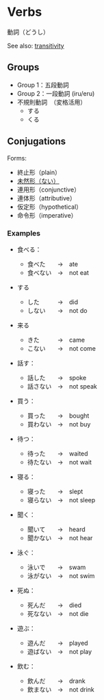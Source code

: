 # Verbs

動詞（どうし）

See also: [transitivity](transitivity)

## Groups

- Group 1：五段動詞
- Group 2：一段動詞 (iru/eru)
- 不規則動詞　（変格活用）
	- する
	- くる

## Conjugations

Forms: 
- 終止形（plain）
- [未然形（ない）](stem-あ)
- 連用形（conjunctive）
- 連体形（attributive）
- 仮定形（hypothetical）
- 命令形（imperative）

### Examples

- 食べる：
	- 食べた　　→　ate
	- 食べない　→　not eat

- する
	- した　　　→　did
	- しない　　→　not do
- 来る
	- きた　　　→　came
	- こない　　→　not come

- 話す：
	- 話した　　→　spoke
	- 話さない　→　not speak
- 買う：
	- 買った　　→　bought
	- 買わない　→　not buy
- 待つ：
	- 待った　　→　waited
	- 待たない　→　not wait
- 寝る：
	- 寝った　　→　slept
	- 寝らない　→　not sleep
- 聞く：
	- 聞いて　　→　heard
	- 聞かない　→　not hear
- 泳ぐ：
	- 泳いで　　→　swam
	- 泳がない　→　not swim
- 死ぬ：
	- 死んだ　　→　died
	- 死なない　→　not die
- 遊ぶ：
	- 遊んだ　　→　played
	- 遊ばない　→　not play
- 飲む：
	- 飲んだ　　→　drank
	- 飲まない　→　not drink

